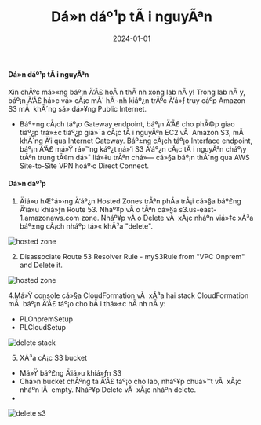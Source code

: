 ﻿---
title : "Dá»n dáº¹p tÃ i nguyÃªn"
date: "2024-01-01"
weight : 6
chapter : false
pre : " <b> 5.6. </b> "
---

#### Dá»n dáº¹p tÃ i nguyÃªn

Xin chÃºc má»«ng báº¡n Ä‘Ã£ hoÃ n thÃ nh xong lab nÃ y!
Trong lab nÃ y, báº¡n Ä‘Ã£ há»c vá» cÃ¡c mÃ´ hÃ¬nh kiáº¿n trÃºc Ä‘á»ƒ truy cáº­p Amazon S3 mÃ  khÃ´ng sá»­ dá»¥ng Public Internet.

+ Báº±ng cÃ¡ch táº¡o Gateway endpoint, báº¡n Ä‘Ã£ cho phÃ©p giao tiáº¿p trá»±c tiáº¿p giá»¯a cÃ¡c tÃ i nguyÃªn EC2 vÃ  Amazon S3, mÃ  khÃ´ng Ä‘i qua Internet Gateway.
Báº±ng cÃ¡ch táº¡o Interface endpoint, báº¡n Ä‘Ã£ má»Ÿ rá»™ng káº¿t ná»‘i S3 Ä‘áº¿n cÃ¡c tÃ i nguyÃªn cháº¡y trÃªn trung tÃ¢m dá»¯ liá»‡u trÃªn chá»— cá»§a báº¡n thÃ´ng qua AWS Site-to-Site VPN hoáº·c Direct Connect.

#### Dá»n dáº¹p
1. Äiá»u hÆ°á»›ng Ä‘áº¿n Hosted Zones trÃªn phÃ­a trÃ¡i cá»§a báº£ng Ä‘iá»u khiá»ƒn Route 53. Nháº¥p vÃ o tÃªn cá»§a  s3.us-east-1.amazonaws.com zone. Nháº¥p vÃ o Delete vÃ  xÃ¡c nháº­n viá»‡c xÃ³a báº±ng cÃ¡ch nháº­p tá»« khÃ³a "delete".

![hosted zone](/images/5-Workshop/5.6-Cleanup/delete-zone.png)

2. Disassociate Route 53 Resolver Rule - myS3Rule from "VPC Onprem" and Delete it. 

![hosted zone](/images/5-Workshop/5.6-Cleanup/vpc.png)

4.Má»Ÿ console cá»§a CloudFormation vÃ  xÃ³a hai stack CloudFormation mÃ  báº¡n Ä‘Ã£ táº¡o cho bÃ i thá»±c hÃ nh nÃ y:
+ PLOnpremSetup
+ PLCloudSetup

![delete stack](/images/5-Workshop/5.6-Cleanup/delete-stack.png)

5. XÃ³a cÃ¡c S3 bucket

+ Má»Ÿ báº£ng Ä‘iá»u khiá»ƒn S3
+ Chá»n bucket chÃºng ta Ä‘Ã£ táº¡o cho lab, nháº¥p chuá»™t vÃ  xÃ¡c nháº­n lÃ  empty. Nháº¥p Delete vÃ  xÃ¡c nháº­n delete.
+ 
![delete s3](/images/5-Workshop/5.6-Cleanup/delete-s3.png)


